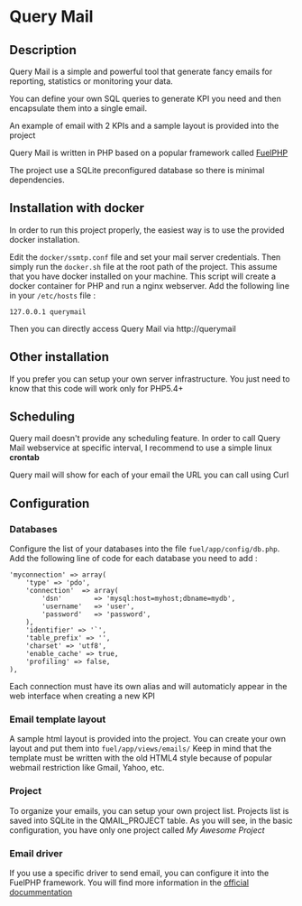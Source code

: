 Query Mail
==========

## Description

Query Mail is a simple and powerful tool that generate fancy emails for reporting, statistics or monitoring your data.

You can define your own SQL queries to generate KPI you need and then encapsulate them into a single email.

An example of email with 2 KPIs and a sample layout is provided into the project

Query Mail is written in PHP based on a popular framework called [FuelPHP](http://fuelphp.com/)

The project use a SQLite preconfigured database so there is minimal dependencies.

## Installation with docker

In order to run this project properly, the easiest way is to use the provided docker installation.

Edit the `docker/ssmtp.conf` file and set your mail server credentials.
Then simply run the `docker.sh` file at the root path of the project. This assume that you have docker installed on your machine.
This script will create a docker container for PHP and run a nginx webserver.
Add the following line in your `/etc/hosts` file : 
```
127.0.0.1 querymail
```

Then you can directly access Query Mail via http://querymail

## Other installation

If you prefer you can setup your own server infrastructure.
You just need to know that this code will work only for PHP5.4+

## Scheduling

Query mail doesn't provide any scheduling feature. In order to call Query Mail webservice at specific interval, I recommend to use a simple linux **crontab**

Query mail will show for each of your email the URL you can call using Curl

## Configuration

### Databases

Configure the list of your databases into the file `fuel/app/config/db.php`.
Add the following line of code for each database you need to add :
```
'myconnection' => array(
    'type' => 'pdo',
    'connection'  => array(
        'dsn'        => 'mysql:host=myhost;dbname=mydb',
        'username'   => 'user',
        'password'   => 'password',
    ),
    'identifier' => '`',
    'table_prefix' => '',
    'charset' => 'utf8',
    'enable_cache' => true,
    'profiling' => false,
),
```
Each connection must have its own alias and will automaticly appear in the web interface when creating a new KPI

### Email template layout

A sample html layout is provided into the project. You can create your own layout and put them into `fuel/app/views/emails/` 
Keep in mind that the template must be written with the old HTML4 style because of popular webmail restriction like Gmail, Yahoo, etc.
 
### Project

To organize your emails, you can setup your own project list. Projects list is saved into SQLite in the QMAIL_PROJECT table.
As you will see, in the basic configuration, you have only one project called _My Awesome Project_

### Email driver

If you use a specific driver to send email, you can configure it into the FuelPHP framework.
You will find more information in the [official docummentation](http://fuelphp.com/docs/packages/email/introduction.html)
